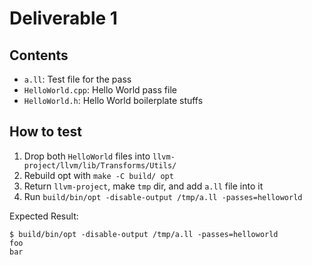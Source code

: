 # Deliverable 1

## Contents
- `a.ll`: Test file for the pass
- `HelloWorld.cpp`: Hello World pass file
- `HelloWorld.h`: Hello World boilerplate stuffs

## How to test
1. Drop both `HelloWorld` files into `llvm-project/llvm/lib/Transforms/Utils/`
2. Rebuild opt with `make -C build/ opt`
3. Return `llvm-project`, make `tmp` dir, and add `a.ll` file into it
4. Run `build/bin/opt -disable-output /tmp/a.ll -passes=helloworld`

Expected Result:
```{bash}
$ build/bin/opt -disable-output /tmp/a.ll -passes=helloworld
foo
bar
```